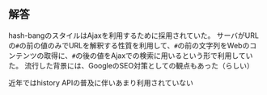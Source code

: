 ## 解答

hash-bangのスタイルはAjaxを利用するために採用されていた。
サーバがURLの`#`の前の値のみでURLを解釈する性質を利用して、`#`の前の文字列をWebのコンテンツの取得に、`#`の後の値をAjaxでの検索に用いるという形で利用していた。
流行した背景には、GoogleのSEO対策としての観点もあった（らしい）

近年ではhistory APIの普及に伴いあまり利用されていない
